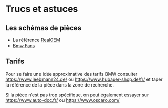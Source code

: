# Trucs et astuces

## Les schémas de pièces

- La référence [RealOEM](https://www.realoem.com/bmw/partgrp.do?model=UF91&mospid=48927&hg=51)
- [Bmw Fans](http://bmwfans.info/parts-catalog/E87N/Europe/130i-N52N/L-N/jan2006/browse)

## Tarifs

Pour se faire une idée approximative des tarifs BMW consulter <https://www.leebmann24.de/> ou <https://www.hubauer-shop.de/fr/> et taper la référence de la pièce dans la zone de recherche.

Si la pièce n'est pas trop spécifique, on peut également essayer sur <https://www.auto-doc.fr/> ou <https://www.oscaro.com/>
